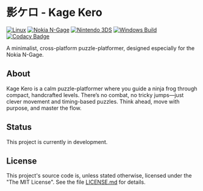 ﻿# 影ケロ - Kage Kero

[![Linux](https://github.com/ngagesdk/kagekero/actions/workflows/linux.yml/badge.svg)](https://github.com/ngagesdk/kagekero/actions/workflows/linux.yml)
[![Nokia N-Gage](https://github.com/ngagesdk/kagekero/actions/workflows/nokia-ngage.yml/badge.svg)](https://github.com/ngagesdk/kagekero/actions/workflows/nokia-ngage.yml)
[![Nintendo 3DS](https://github.com/ngagesdk/kagekero/actions/workflows/n3ds.yml/badge.svg)](https://github.com/ngagesdk/kagekero/actions/workflows/n3ds.yml)
[![Windows Build](https://github.com/ngagesdk/kagekero/actions/workflows/windows.yml/badge.svg)](https://github.com/ngagesdk/kagekero/actions/workflows/windows.yml)
[![Codacy Badge](https://app.codacy.com/project/badge/Grade/f7951adf3c234609874929575b6bfd23)](https://app.codacy.com/gh/mupfdev/kagekero/dashboard?utm_source=gh&utm_medium=referral&utm_content=&utm_campaign=Badge_grade)

A minimalist, cross-platform puzzle-platformer, designed especially for the
Nokia N-Gage.

## About

Kage Kero is a calm puzzle-platformer where you guide a ninja frog through compact,
handcrafted levels. There’s no combat, no tricky jumps—just clever movement and
timing-based puzzles.  Think ahead, move with purpose, and master the flow.

## Status

This project is currently in development.

## License

This project's source code is, unless stated otherwise, licensed under
the "The MIT License".  See the file [LICENSE.md](LICENSE.md) for
details.
